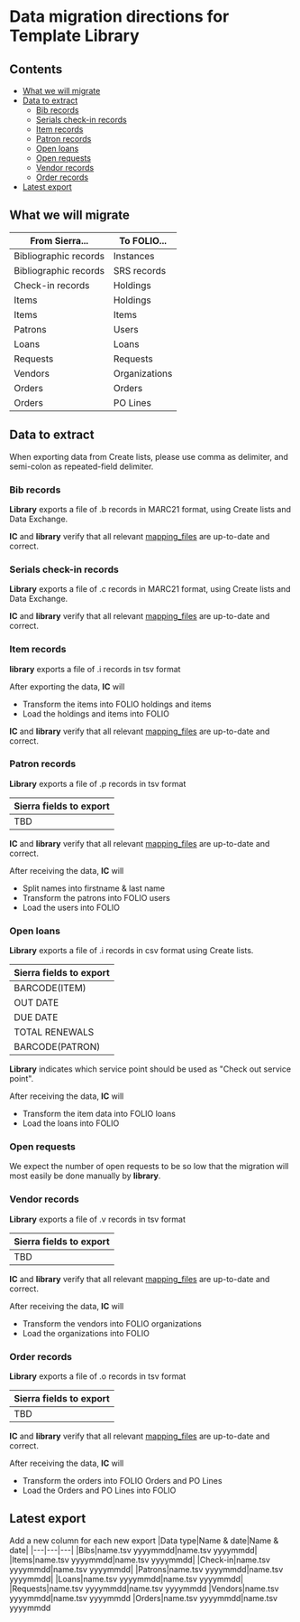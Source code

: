 # Data migration directions for Template Library

## Contents
* [What we will migrate](#what-we-will-migrate)
* [Data to extract](#data-to-extract)
  * [Bib records](#bib-records)
  * [Serials check-in records](#serials-check-in-records)
  * [Item records](#item-records)
  * [Patron records](#patron-records)
  * [Open loans](#bib-records)
  * [Open requests](#open-requests)
  * [Vendor records](#vendor-records)
  * [Order records](#order-records)
* [Latest export](#latest-export)

## What we will migrate
|From Sierra...|To FOLIO...|
|---|---|
|Bibliographic records|Instances|
|Bibliographic records|SRS records|
|Check-in records|Holdings|
|Items|Holdings|
|Items|Items|
|Patrons|Users|
|Loans|Loans|
|Requests|Requests|
|Vendors|Organizations|
|Orders|Orders|
|Orders|PO Lines|



## Data to extract
When exporting data from Create lists, please use comma as delimiter, and semi-colon as repeated-field delimiter.

### Bib records
**Library** exports a file of .b records in MARC21 format, using Create lists and Data Exchange.

**IC** and **library** verify that all relevant [mapping_files](mapping_files) are up-to-date and correct.

### Serials check-in records
**Library** exports a file of .c records in MARC21 format, using Create lists and Data Exchange.

**IC** and **library** verify that all relevant [mapping_files](mapping_files) are up-to-date and correct.

### Item records
**library** exports a file of .i records in tsv format

After exporting the data, **IC** will
- Transform the items into FOLIO holdings and items
- Load the holdings and items into FOLIO

**IC** and **library** verify that all relevant [mapping_files](mapping_files) are up-to-date and correct.

### Patron records
**Library** exports a file of .p records in tsv format 

|Sierra fields to export|
|---|
|TBD|

**IC** and **library** verify that all relevant [mapping_files](mapping_files) are up-to-date and correct.

After receiving the data, **IC** will
- Split names into firstname & last name
- Transform the patrons into FOLIO users
- Load the users into FOLIO

### Open loans
**Library** exports a file of .i records in csv format using Create lists. 

|Sierra fields to export|
|---|
|BARCODE(ITEM)|
|OUT DATE|
|DUE DATE|
|TOTAL RENEWALS|
|BARCODE(PATRON)|

**Library** indicates which service point should be used as "Check out service point".

After receiving the data, **IC** will
- Transform the item data into FOLIO loans
- Load the loans into FOLIO

### Open requests
We expect the number of open requests to be so low that the migration will most easily be done manually by **library**.

### Vendor records
**Library** exports a file of .v records in tsv format

|Sierra fields to export|
|---|
|TBD|

**IC** and **library** verify that all relevant [mapping_files](mapping_files) are up-to-date and correct.

After receiving the data, **IC** will
- Transform the vendors into FOLIO organizations
- Load the organizations into FOLIO

### Order records
**Library** exports a file of .o records in tsv format

|Sierra fields to export|
|---|
|TBD|

**IC** and **library** verify that all relevant [mapping_files](mapping_files) are up-to-date and correct.

After receiving the data, **IC** will
- Transform the orders into FOLIO Orders and PO Lines
- Load the Orders and PO Lines into FOLIO

## Latest export
Add a new column for each new export
|Data type|Name & date|Name & date|
|---|---|---|
|Bibs|name.tsv yyyymmdd|name.tsv yyyymmdd|
|Items|name.tsv yyyymmdd|name.tsv yyyymmdd|
|Check-in|name.tsv yyyymmdd|name.tsv yyyymmdd|
|Patrons|name.tsv yyyymmdd|name.tsv yyyymmdd|
|Loans|name.tsv yyyymmdd|name.tsv yyyymmdd|
|Requests|name.tsv yyyymmdd|name.tsv yyyymmdd
|Vendors|name.tsv yyyymmdd|name.tsv yyyymmdd
|Orders|name.tsv yyyymmdd|name.tsv yyyymmdd
